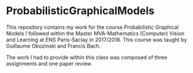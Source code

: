 # ProbabilisticGraphicalModels
This repository contains my work for the course Probabilistic Graphical Models I followed within the Master MVA-Mathematics (Computer) Vision and Learning at ENS Paris-Saclay in 2017/2018.
This course was taught by Guillaume Obozinski and Francis Bach.

The work I had to provide within this class was composed of three assignments and one paper review. 
